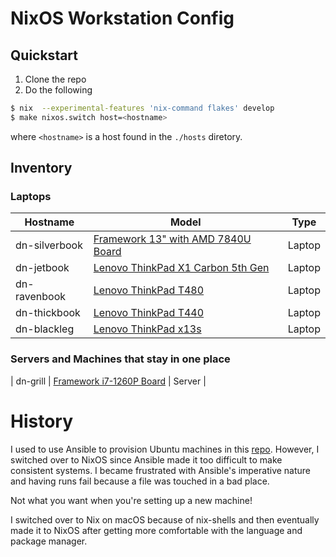 # NixOS Workstation Config

## Quickstart

1. Clone the repo
2. Do the following

```bash
$ nix  --experimental-features 'nix-command flakes' develop
$ make nixos.switch host=<hostname>
```

where `<hostname>` is a host found in the `./hosts` diretory.

## Inventory

### Laptops

| Hostname      | Model                              | Type    |
|---------------|------------------------------------|---------|
| dn-silverbook | [Framework 13" with AMD 7840U Board](https://en.wikipedia.org/wiki/Framework_Laptop) | Laptop  |
| dn-jetbook    | [Lenovo ThinkPad X1 Carbon 5th Gen](https://en.wikipedia.org/wiki/ThinkPad_X1_Carbon) | Laptop  |
| dn-ravenbook  | [Lenovo ThinkPad T480](https://en.wikipedia.org/wiki/ThinkPad_T_Series) | Laptop  |
| dn-thickbook  | [Lenovo ThinkPad T440](https://en.wikipedia.org/wiki/ThinkPad_T_Series) | Laptop  |
| dn-blackleg  | [Lenovo ThinkPad x13s](https://wiki.gentoo.org/wiki/Lenovo_ThinkPad_X13s) | Laptop  |

### Servers and Machines that stay in one place
| dn-grill      | [Framework i7-1260P Board](https://en.wikipedia.org/wiki/Framework_Laptop) | Server  |

# History

I used to use Ansible to provision Ubuntu machines in this [repo](https://github.com/davidnuon/ubuntu-setup/).
However, I switched over to NixOS since Ansible made it too difficult to make consistent systems.
I became frustrated with Ansible's imperative nature and having runs fail because a file was touched in a bad place.

Not what you want when you're setting up a new machine!

I switched over to Nix on macOS because of nix-shells and then eventually made it to NixOS after getting more comfortable
with the language and package manager.
